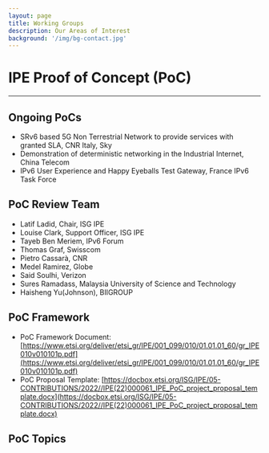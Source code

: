 ```yaml
---
layout: page
title: Working Groups
description: Our Areas of Interest
background: '/img/bg-contact.jpg'
---
```


# IPE Proof of Concept (PoC)
---
## Ongoing PoCs
- SRv6 based 5G Non Terrestrial Network to provide services with granted SLA, CNR Italy, Sky
- Demonstration of deterministic networking in the Industrial Internet, China Telecom
- IPv6 User Experience and Happy Eyeballs Test Gateway, France IPv6 Task Force

## PoC Review Team
- Latif Ladid, Chair, ISG IPE
- Louise Clark, Support Officer, ISG IPE
- Tayeb Ben Meriem, IPv6 Forum
- Thomas Graf, Swisscom
- Pietro Cassarà, CNR
- Medel Ramirez, Globe
- Said Soulhi, Verizon
- Sures Ramadass, Malaysia University of Science and Technology
- Haisheng Yu(Johnson), BIIGROUP

## PoC Framework
- PoC Framework Document: [https://www.etsi.org/deliver/etsi_gr/IPE/001_099/010/01.01.01_60/gr_IPE010v010101p.pdf](https://www.etsi.org/deliver/etsi_gr/IPE/001_099/010/01.01.01_60/gr_IPE010v010101p.pdf)
- PoC Proposal Template: [https://docbox.etsi.org/ISG/IPE/05-CONTRIBUTIONS/2022//IPE(22)000061_IPE_PoC_project_proposal_template.docx](https://docbox.etsi.org/ISG/IPE/05-CONTRIBUTIONS/2022//IPE(22)000061_IPE_PoC_project_proposal_template.docx)

## PoC Topics